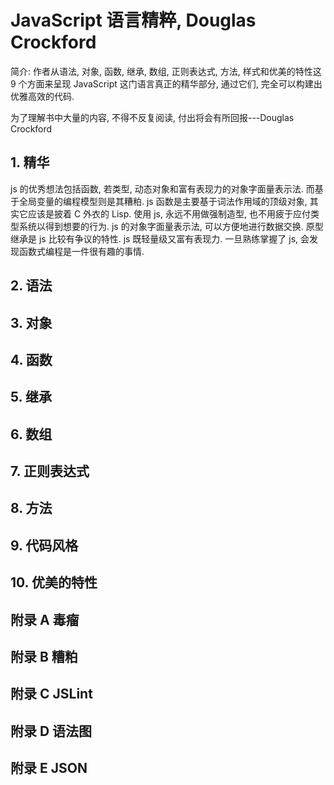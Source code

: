 # JavaScript 语言精粹, Douglas Crockford

简介: 作者从语法, 对象, 函数, 继承, 数组, 正则表达式, 方法, 样式和优美的特性这 9 个方面来呈现 JavaScript 这门语言真正的精华部分, 通过它们, 完全可以构建出优雅高效的代码.

为了理解书中大量的内容, 不得不反复阅读, 付出将会有所回报---Douglas Crockford

## 1. 精华

js 的优秀想法包括函数, 若类型, 动态对象和富有表现力的对象字面量表示法. 而基于全局变量的编程模型则是其糟粕.
js 函数是主要基于词法作用域的顶级对象, 其实它应该是披着 C 外衣的 Lisp.
使用 js, 永远不用做强制造型, 也不用疲于应付类型系统以得到想要的行为.
js 的对象字面量表示法, 可以方便地进行数据交换.
原型继承是 js 比较有争议的特性.
js 既轻量级又富有表现力. 一旦熟练掌握了 js, 会发现函数式编程是一件很有趣的事情.

## 2. 语法

## 3. 对象

## 4. 函数

## 5. 继承

## 6. 数组

## 7. 正则表达式

## 8. 方法

## 9. 代码风格

## 10. 优美的特性

## 附录 A 毒瘤

## 附录 B 糟粕

## 附录 C JSLint

## 附录 D 语法图

## 附录 E JSON
